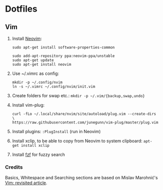 # Dotfiles
## Vim
1. Install [Neovim](https://github.com/neovim/neovim/wiki/Installing-Neovim):
    ```
    sudo apt-get install software-properties-common

    sudo add-apt-repository ppa:neovim-ppa/unstable
    sudo apt-get update
    sudo apt-get install neovim
    ```
2. Use ~/.vimrc as config:

    ```
    mkdir -p ~/.config/nvim
    ln -s ~/.vimrc ~/.config/nvim/init.vim
    ```
3. Create folders for swap etc.: `mkdir -p ~/.vim/{backup,swap,undo}`
4. Install vim-plug:
    ```
    curl -fLo ~/.local/share/nvim/site/autoload/plug.vim --create-dirs \
    https://raw.githubusercontent.com/junegunn/vim-plug/master/plug.vim
    ```
5. Install plugins: `:PlugInstall` (run in Neovim)
6. Install xclip, to be able to copy from Neovim to system clipboard: `apt-get install xclip`
7. Install [fzf](https://github.com/junegunn/fzf) for fuzzy search

### Credits
Basics, Whitespace and Searching sections are based on Mislav Marohnić's [Vim: revisited article](http://mislav.uniqpath.com/2011/12/vim-revisited/).
